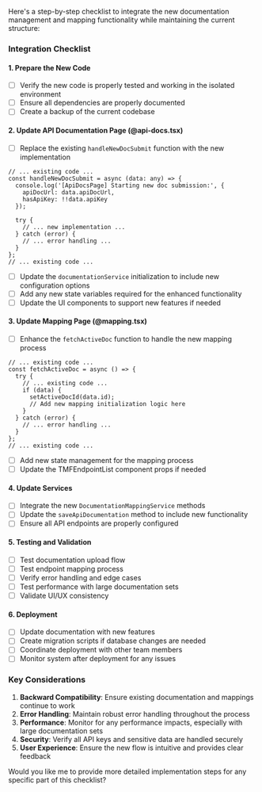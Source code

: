 Here's a step-by-step checklist to integrate the new documentation management and mapping functionality while maintaining the current structure:

### Integration Checklist

#### 1. Prepare the New Code
- [ ] Verify the new code is properly tested and working in the isolated environment
- [ ] Ensure all dependencies are properly documented
- [ ] Create a backup of the current codebase

#### 2. Update API Documentation Page (@api-docs.tsx)
- [ ] Replace the existing `handleNewDocSubmit` function with the new implementation
```typescript:src/pages/api-docs.tsx
// ... existing code ...
const handleNewDocSubmit = async (data: any) => {
  console.log('[ApiDocsPage] Starting new doc submission:', {
    apiDocUrl: data.apiDocUrl,
    hasApiKey: !!data.apiKey
  });

  try {
    // ... new implementation ...
  } catch (error) {
    // ... error handling ...
  }
};
// ... existing code ...
```

- [ ] Update the `documentationService` initialization to include new configuration options
- [ ] Add any new state variables required for the enhanced functionality
- [ ] Update the UI components to support new features if needed

#### 3. Update Mapping Page (@mapping.tsx)
- [ ] Enhance the `fetchActiveDoc` function to handle the new mapping process
```typescript:src/pages/mapping.tsx
// ... existing code ...
const fetchActiveDoc = async () => {
  try {
    // ... existing code ...
    if (data) {
      setActiveDocId(data.id);
      // Add new mapping initialization logic here
    }
  } catch (error) {
    // ... error handling ...
  }
};
// ... existing code ...
```

- [ ] Add new state management for the mapping process
- [ ] Update the TMFEndpointList component props if needed

#### 4. Update Services
- [ ] Integrate the new `DocumentationMappingService` methods
- [ ] Update the `saveApiDocumentation` method to include new functionality
- [ ] Ensure all API endpoints are properly configured

#### 5. Testing and Validation
- [ ] Test documentation upload flow
- [ ] Test endpoint mapping process
- [ ] Verify error handling and edge cases
- [ ] Test performance with large documentation sets
- [ ] Validate UI/UX consistency

#### 6. Deployment
- [ ] Update documentation with new features
- [ ] Create migration scripts if database changes are needed
- [ ] Coordinate deployment with other team members
- [ ] Monitor system after deployment for any issues

### Key Considerations
1. **Backward Compatibility**: Ensure existing documentation and mappings continue to work
2. **Error Handling**: Maintain robust error handling throughout the process
3. **Performance**: Monitor for any performance impacts, especially with large documentation sets
4. **Security**: Verify all API keys and sensitive data are handled securely
5. **User Experience**: Ensure the new flow is intuitive and provides clear feedback

Would you like me to provide more detailed implementation steps for any specific part of this checklist?
